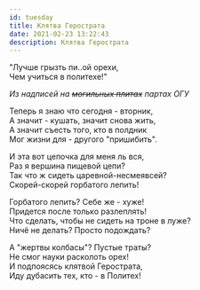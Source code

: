 ```yaml
---
id: tuesday
title: Клятва Герострата
date: 2021-02-23 13:22:43
description: Клятва Герострата
---
```


<div class="right">
    <div>"Лучше грызть пи..ой орехи,</div>
    <div>Чем учиться в политехе!"</div>
    <p><i>Из надписей на <s>могильных плитах</s> партах ОГУ</i></p>
</div>

Теперь я знаю что сегодня - вторник,  
А значит - кушать, значит снова жить,  
А значит съесть того, кто в полдник  
Мог жизни для - другого "пришибить".

И эта вот цепочка для меня ль вся,  
Раз я вершина пищевой цепи?  
Так что ж сидеть царевной-несмеявсей?  
Скорей-скорей горбатого лепить!

Горбатого лепить? Себе же - хуже!  
Придется после только разлеплять!  
Что сделать, чтобы не сидеть на троне в луже?  
Ничё не делать? Просто подождать?

А "жертвы колбасы"? Пустые траты?  
Не смог науки расколоть орех!  
И подпоясясь клятвой Герострата,  
Иду дубасить тех, кто - в Политех!
